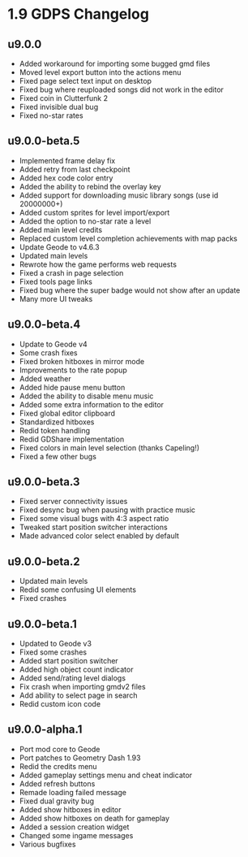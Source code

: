 # 1.9 GDPS Changelog

## u9.0.0

- Added workaround for importing some bugged gmd files
- Moved level export button into the actions menu
- Fixed page select text input on desktop
- Fixed bug where reuploaded songs did not work in the editor
- Fixed coin in Clutterfunk 2
- Fixed invisible dual bug
- Fixed no-star rates

## u9.0.0-beta.5

- Implemented frame delay fix
- Added retry from last checkpoint
- Added hex code color entry
- Added the ability to rebind the overlay key
- Added support for downloading music library songs (use id 20000000+)
- Added custom sprites for level import/export
- Added the option to no-star rate a level
- Added main level credits
- Replaced custom level completion achievements with map packs
- Update Geode to v4.6.3
- Updated main levels
- Rewrote how the game performs web requests
- Fixed a crash in page selection
- Fixed tools page links
- Fixed bug where the super badge would not show after an update
- Many more UI tweaks

## u9.0.0-beta.4

- Update to Geode v4
- Some crash fixes
- Fixed broken hitboxes in mirror mode
- Improvements to the rate popup
- Added weather
- Added hide pause menu button
- Added the ability to disable menu music
- Added some extra information to the editor
- Fixed global editor clipboard
- Standardized hitboxes
- Redid token handling
- Redid GDShare implementation
- Fixed colors in main level selection (thanks Capeling!)
- Fixed a few other bugs

## u9.0.0-beta.3

- Fixed server connectivity issues
- Fixed desync bug when pausing with practice music
- Fixed some visual bugs with 4:3 aspect ratio
- Tweaked start position switcher interactions
- Made advanced color select enabled by default

## u9.0.0-beta.2

- Updated main levels
- Redid some confusing UI elements
- Fixed crashes

## u9.0.0-beta.1

- Updated to Geode v3
- Fixed some crashes
- Added start position switcher
- Added high object count indicator
- Added send/rating level dialogs
- Fix crash when importing gmdv2 files
- Add ability to select page in search
- Redid custom icon code

## u9.0.0-alpha.1

- Port mod core to Geode
- Port patches to Geometry Dash 1.93
- Redid the credits menu
- Added gameplay settings menu and cheat indicator
- Added refresh buttons
- Remade loading failed message
- Fixed dual gravity bug
- Added show hitboxes in editor
- Added show hitboxes on death for gameplay
- Added a session creation widget
- Changed some ingame messages
- Various bugfixes
